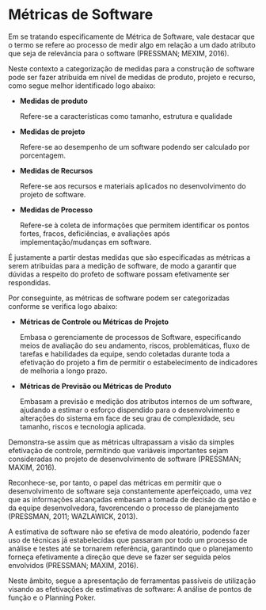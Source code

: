 # Métricas de Software

Em se tratando especificamente de Métrica de Software, vale destacar que o termo se refere ao processo de medir algo em relação a um dado atributo que seja de relevância para o software (PRESSMAN; MEXIM, 2016).

Neste contexto a categorização de medidas para a construção de software pode ser fazer atribuída em nível de medidas de produto, projeto e recurso, como segue melhor identificado logo abaixo:

- **Medidas de produto**

    Refere-se a características como tamanho, estrutura e qualidade

- **Medidas de projeto**

    Refere-se ao desempenho de um software podendo ser calculado por porcentagem.

- **Medidas de Recursos**

    Refere-se aos recursos e materiais aplicados no desenvolvimento do projeto de software.

- **Medidas de Processo**

    Refere-se à coleta de informações que permitem identificar os pontos fortes, fracos, deficiências, e avaliações após implementação/mudanças em software.


É justamente a partir destas medidas que são especificadas as métricas a serem atribuídas para a medição de software, de modo a garantir que dúvidas a respeito do profeto de software possam efetivamente ser respondidas.

Por conseguinte, as métricas de software podem ser categorizadas conforme se verifica logo abaixo:

- **Métricas de Controle ou Métricas de Projeto**

    Embasa o gerenciamente de processos de Software, especificando meios de avaliação do seu andamento, riscos, problemáticas, fluxo de tarefas e habilidades da equipe, sendo coletadas durante toda a efetivação do projeto a fim de permitir o estabelecimento de indicadores de melhoria a longo prazo.

- **Métricas de Previsão ou Métricas de Produto**

    Embasam a previsão e medição dos atributos internos de um software, ajudando a estimar o esforço dispendido para o desenvolvimento e alterações do sistema em face de seu grau de complexidade, seu tamanho, riscos e tecnologia aplicada.

Demonstra-se assim que as métricas ultrapassam a visão da simples efetivação de controle, permitindo que variáveis importantes sejam consideradas no projeto de desenvolvimento de software (PRESSMAN; MAXIM, 2016).

Reconhece-se, por tanto, o papel das métricas em permitir que o desenvolvimento de software seja constantemente aperfeiçoado, uma vez que as informações alcançadas embasam a tomada de decisão da gestão e da equipe desenvolvedora, favorencendo o processo de planejamento (PRESSMAN, 2011; WAZLAWICK, 2013).

A estimativa de software não se efetiva de modo aleatório, podendo fazer uso de técnicas já estabelecidas que passaram por todo um processo de análise e testes até se tornarem referência, garantindo que o planejamento forneça efetivamente a direção que deve se fazer ser seguida pelos envolvidos (PRESSMAN; MAXIM, 2016).

Neste âmbito, segue a apresentação de ferramentas passíveis de utilização visando as efetivações de estimativas de software: A análise de pontos de função e o Planning Poker.